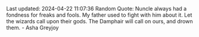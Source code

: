 Last updated: 2024-04-22 11:07:36
Random Quote: Nuncle always had a fondness for freaks and fools.  My father used to fight with him about it.  Let the wizards call upon their gods.  The Damphair will call on ours, and drown them.  -  Asha Greyjoy